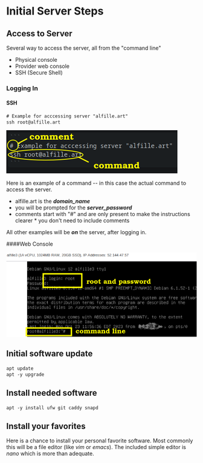 # Initial Server Steps

## Access to Server

Several way to access the server, all from the "command line"

* Physical console
* Provider web console
* SSH (Secure Shell)

### Logging In

#### SSH
```
# Example for acccessing server "alfille.art"
ssh root@alfille.art
```

![](images/cli.png)

Here is an example of a command -- in this case the actual command to access the server.

* alfille.art is the __*domain_name*__
* you will be prompted for the __*server_password*__
* comments start with "#" and are only present to make the instructions clearer * you don't need to include comments

All other examples will be __*on*__ the server, after logging in.

####Web Console

![](images/console.png)

## Initial software update

```
apt update
apt -y upgrade
```

## Install needed software

```
apt -y install ufw git caddy snapd
```

## Install your favorites

Here is a chance to install your personal favorite software. Most commonly this will be a file editor (like *vim* or *emacs*). The included simple editor is *nano* which is more than adequate.